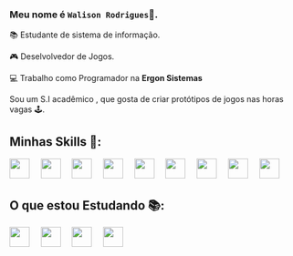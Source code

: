 ### Meu nome é `Walison Rodrigues`👦.

📚 Estudante de sistema de informação.

🎮 Deselvolvedor de Jogos.

💻 Trabalho como Programador na **Ergon Sistemas**

Sou um S.I acadêmico , que gosta de criar protótipos de jogos nas horas vagas 🕹.

## Minhas Skills 🧬:

<img src="https://cdn.jsdelivr.net/gh/devicons/devicon/icons/csharp/csharp-original.svg" width="35px">&nbsp;&nbsp;&nbsp;&nbsp;
<img src="https://img.icons8.com/fluency/48/000000/unity.png" width="35px">&nbsp;&nbsp;&nbsp;&nbsp;
<img src="https://cdn.jsdelivr.net/gh/devicons/devicon/icons/android/android-plain-wordmark.svg"  width="35px">&nbsp;&nbsp;&nbsp;&nbsp;
<img src="https://cdn.jsdelivr.net/gh/devicons/devicon/icons/visualstudio/visualstudio-plain.svg" width="35px">&nbsp;&nbsp;&nbsp;&nbsp;
<img src="https://cdn.jsdelivr.net/gh/devicons/devicon/icons/photoshop/photoshop-plain.svg" width="35px">&nbsp;&nbsp;&nbsp;&nbsp;
<img src="https://img.icons8.com/color/48/000000/blender-3d.png" width="35px">&nbsp;&nbsp;&nbsp;&nbsp;
<img src="https://img.icons8.com/color/48/000000/xamarin.png" width="35px">&nbsp;&nbsp;&nbsp;&nbsp;
<img src="https://img.icons8.com/color/48/000000/audacity.png" width="35px">&nbsp;&nbsp;&nbsp;&nbsp;
<img src="https://img.icons8.com/nolan/64/fuse.png" width="35px">&nbsp;&nbsp;&nbsp;&nbsp;


## O que estou Estudando 📚:
<img src="https://img.icons8.com/plasticine/100/000000/react.png" width="35px">&nbsp;&nbsp;&nbsp;&nbsp;
<img src="https://img.icons8.com/nolan/64/krita.png" width="35px">&nbsp;&nbsp;&nbsp;&nbsp;
<img src="https://img.icons8.com/nolan/64/substance-painter.png" width="35px">&nbsp;&nbsp;&nbsp;&nbsp;
<img src="https://img.icons8.com/ios/50/000000/unreal-engine--v1.png" width="35px">&nbsp;&nbsp;&nbsp;&nbsp;
